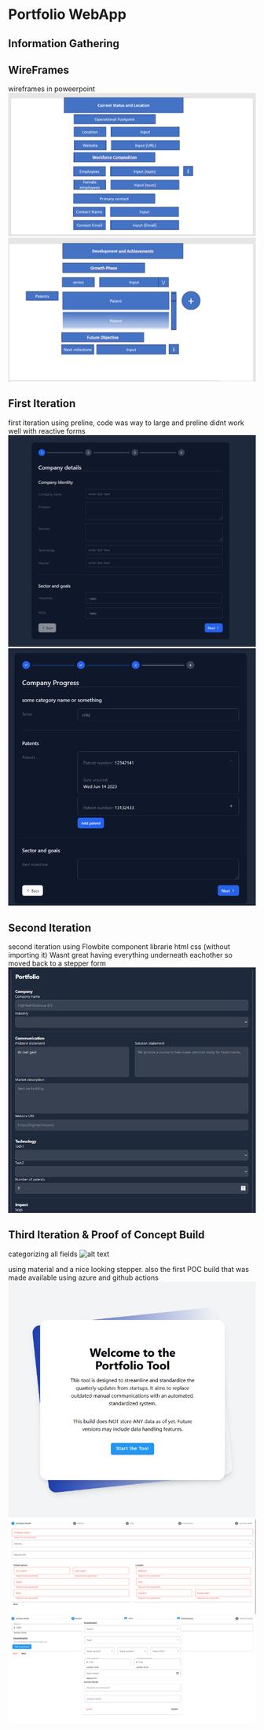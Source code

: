 # Portfolio WebApp

## Information Gathering

## WireFrames

wireframes in poweerpoint
![alt text](https://github.com/BramVerkuijlen/Portfolio-S5-Internship/blob/main/images/Wireframe1%20HTXL.png)
![alt text](https://github.com/BramVerkuijlen/Portfolio-S5-Internship/blob/main/images/Wireframe2%20HTXL.png)

## First Iteration

first iteration using preline, code was way to large and preline didnt work well with reactive forms
![alt text](https://github.com/BramVerkuijlen/Portfolio-S5-Internship/blob/main/images/WebApp%20I1.1.png)
![alt text](https://github.com/BramVerkuijlen/Portfolio-S5-Internship/blob/main/images/WebApp%20I1.2.png)

## Second Iteration

second iteration using Flowbite component librarie html css (without importing it)
Wasnt great having everything underneath eachother so moved back to a stepper form
![alt text](https://github.com/BramVerkuijlen/Portfolio-S5-Internship/blob/main/images/WebApp%20I2%20HTXL.png)

## Third Iteration & Proof of Concept Build

categorizing all fields
![alt text]()


using material and a nice looking stepper. also the first POC build that was made available using azure and github actions
![alt text](https://github.com/BramVerkuijlen/Portfolio-S5-Internship/blob/main/images/POC%20Welcome%20page.png)
![alt text](https://github.com/BramVerkuijlen/Portfolio-S5-Internship/blob/main/images/POC%20Company%20Details.png)
![alt text](https://github.com/BramVerkuijlen/Portfolio-S5-Internship/blob/main/images/POC%20Investments%20page.png)

